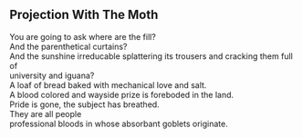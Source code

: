 Projection With The Moth
------------------------
You are going to ask where are the fill?  
And the parenthetical curtains?  
And the sunshine irreducable splattering its trousers and cracking them full of  
university and iguana?  
A loaf of bread baked with mechanical love and salt.  
A blood colored and wayside prize is foreboded in the land.  
Pride is gone, the subject has breathed.  
They are all people  
professional bloods in whose absorbant goblets originate.  
